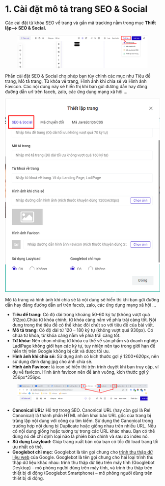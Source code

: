 # 1. Cài đặt mô tả trang SEO & Social

Các cài đặt từ khóa SEO về trang và gắn mã tracking nằm trong mục **Thiết lập--> SEO & Social.**&#x20;

<figure><img src="../.gitbook/assets/seo.png" alt=""><figcaption></figcaption></figure>

Phần cài đặt SEO & Social cho phép bạn tùy chỉnh các mục như Tiêu đề trang, Mô tả trang, Từ khóa về trang, Hình ảnh khi chia sẻ và Hình ảnh Favicon. Các nội dung này sẽ hiển thị khi bạn gửi đường dẫn hay đăng đường dẫn url trên faceb, zalo, các ứng dụng mạng xã hội ...

![](<../.gitbook/assets/image (560).png>)

Mô tả trang và hình ảnh khi chia sẻ là nội dung sẽ hiển thị khi bạn gửi đường dẫn hay đăng đường dẫn url trên faceb, zalo, các ứng dụng mạng xã hội ...

* **Tiêu đề trang:** Có độ dài trong khoảng 50-60 ký tự (không vượt quá 512px).Chứa từ khóa chính, từ khóa càng nằm về phía trái càng tốt. Nội dung trong thẻ tiêu đề có thể khác đôi chút so với tiêu đề của bài viết.
* **Mô tả trang:** Có độ dài từ 120 – 180 ký tự (không vượt quá 930px). Có chứa từ khóa, từ khóa càng nằm về phía trái càng tốt.
* **Từ khóa:** Nên chọn những từ khóa cụ thể về sản phẩm và doanh nghiệp LadiPage không giới hạn các ký tự, tuy nhiên nên tạo trong giới hạn để hiển thị trên Google không bị cắt và được tối ưu.
* **Hình ảnh khi chia sẻ:** Sử dụng ảnh có kích thước gợi ý 1200\*620px, nên sử dụng định dạng jpg cho ảnh chia sẻ.
* **Hình ảnh Favicon:** là icon sẽ hiển thị trên trình duyệt khi bạn truy cập, ví dụ về favicon. Hình ảnh favicon nên để ảnh vuông, kích thước gợi ý 256px\*256px.

<figure><img src="../.gitbook/assets/favicon.png" alt=""><figcaption></figcaption></figure>

* **Canonical URL:** Hỗ trợ trong SEO. Canonical URL (hay còn gọi là Rel Canonical) là thành phần HTML nhằm khai báo URL gốc của trang bị trùng lặp nội dung với công cụ tìm kiếm. Sử dụng thẻ Canonical trong trường hợp nội dung bị Duplicate hoặc giống nhau trên nhiều URL. Nếu có nội dung giống hoặc tương tự trong các URL khác nhau. Bạn có thể dùng nó để chỉ định loại nào là phiên bản chính và sau đó index nó.
* **Sử dụng Lazyload:** Giúp trang xuất bản của bạn có tốc độ load trang tối ưu nhất có thể.
* **Googlebot chỉ mục**: Googlebot là tên gọi chung cho [trình thu thập dữ liệu web](https://developers.google.com/search/docs/fundamentals/how-search-works?hl=vi) của Google. Googlebot là tên gọi chung cho hai loại trình thu thập dữ liệu khác nhau: trình thu thập dữ liệu trên máy tính (Googlebot Desktop) – mô phỏng người dùng trên máy tính, và trình thu thập trên thiết bị di động (Googlebot Smartphone) – mô phỏng người dùng trên thiết bị di động.
